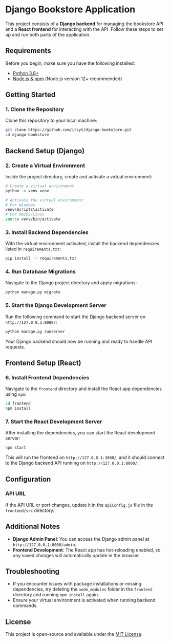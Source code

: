 # Django Bookstore Application

This project consists of a **Django backend** for managing the bookstore API and a **React frontend** for interacting with the API. Follow these steps to set up and run both parts of the application.

## Requirements

Before you begin, make sure you have the following installed:
- [Python 3.8+](https://www.python.org/downloads/)
- [Node.js & npm](https://nodejs.org/) (Node.js version 12+ recommended)

## Getting Started

### 1. Clone the Repository

Clone this repository to your local machine:
```bash
git clone https://github.com/itsyt/django-bookstore.git
cd django-bookstore
```

## Backend Setup (Django)

### 2. Create a Virtual Environment

Inside the project directory, create and activate a virtual environment:
```bash
# Create a virtual environment
python -m venv venv

# Activate the virtual environment
# For Windows
venv\Scripts\activate
# For macOS/Linux
source venv/bin/activate
```

### 3. Install Backend Dependencies

With the virtual environment activated, install the backend dependencies listed in `requirements.txt`:
```bash
pip install -r requirements.txt
```

### 4. Run Database Migrations

Navigate to the Django project directory and apply migrations:
```bash
python manage.py migrate
```

### 5. Start the Django Development Server

Run the following command to start the Django backend server on `http://127.0.0.1:8000/`:
```bash
python manage.py runserver
```

Your Django backend should now be running and ready to handle API requests.

## Frontend Setup (React)

### 6. Install Frontend Dependencies

Navigate to the `frontend` directory and install the React app dependencies using `npm`:
```bash
cd frontend
npm install
```

### 7. Start the React Development Server

After installing the dependencies, you can start the React development server:
```bash
npm start
```

This will run the frontend on `http://127.0.0.1:3000/`, and it should connect to the Django backend API running on `http://127.0.0.1:8000/`.

## Configuration

### API URL

If the API URL or port changes, update it in the `apiConfig.js` file in the `frontend/src` directory.

## Additional Notes

- **Django Admin Panel**: You can access the Django admin panel at `http://127.0.0.1:8000/admin`.
- **Frontend Development**: The React app has hot-reloading enabled, so any saved changes will automatically update in the browser.

## Troubleshooting

- If you encounter issues with package installations or missing dependencies, try deleting the `node_modules` folder in the `frontend` directory and running `npm install` again.
- Ensure your virtual environment is activated when running backend commands.

## License

This project is open-source and available under the [MIT License](LICENSE).

